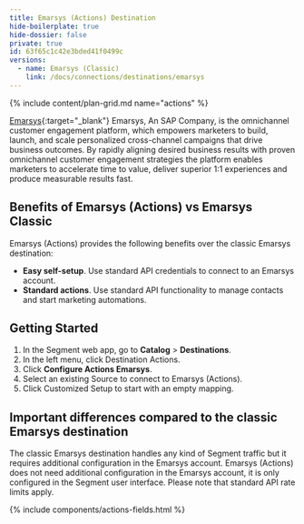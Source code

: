 ```yaml
---
title: Emarsys (Actions) Destination
hide-boilerplate: true
hide-dossier: false
private: true
id: 63f65c1c42e3bded41f0499c
versions:
  - name: Emarsys (Classic)
    link: /docs/connections/destinations/emarsys
---
```

{% include content/plan-grid.md name="actions" %}

[Emarsys](https://www.emarsys.com){:target="_blank"} Emarsys, An SAP Company, is the omnichannel customer engagement platform, which empowers marketers to build, launch, and scale personalized cross-channel campaigns that drive business outcomes. By rapidly aligning desired business results with proven omnichannel customer engagement strategies the platform enables marketers to accelerate time to value, deliver superior 1:1 experiences and produce measurable results fast.


## Benefits of Emarsys (Actions) vs Emarsys Classic

Emarsys (Actions) provides the following benefits over the classic Emarsys destination:

- **Easy self-setup**. Use standard API credentials to connect to an Emarsys account.
- **Standard actions**. Use standard API functionality to manage contacts and start marketing automations.


## Getting Started

1. In the Segment web app, go to **Catalog** > **Destinations**.
2. In the left menu, click Destination Actions.
3. Click **Configure Actions Emarsys**.
4. Select an existing Source to connect to Emarsys (Actions).
5. Click Customized Setup to start with an empty mapping.

## Important differences compared to the classic Emarsys destination

The classic Emarsys destination handles any kind of Segment traffic but it requires additional configuration in the Emarsys account. Emarsys (Actions) does not need additional configuration in the Emarsys account, it is only configured in the Segment user interface. 
Please note that standard API rate limits apply. 

{% include components/actions-fields.html %}

